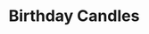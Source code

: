 ---
title: Birthday Candles
poster: /assets/uploads/birthdaycandles.jpg
header: /assets/uploads/birthday-candles-header.jpg
description: >-
  Debra Messing stars in the Broadway premiere of Noah Haidle's poignant new
  play.
theater: American Airlines Theatre
preview: '2020-04-02'
opening: '2020-04-21'
closing: '2020-06-21'
tonyaward: false
criticspick: false
website: >-
  https://www.roundabouttheatre.org/get-tickets/2019-2020-season/birthday-candles/
tickets:
  - highlight: false
    info: A range of discounts from Roundabout Theater
    title: $10+ Access
    type: access
---